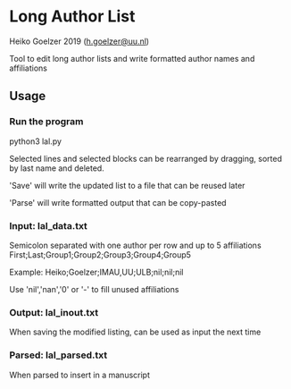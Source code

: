 # Long Author List 
Heiko Goelzer 2019 (h.goelzer@uu.nl)

Tool to edit long author lists and write formatted author names and affiliations

## Usage

### Run the program
python3 lal.py

Selected lines and selected blocks can be rearranged by dragging, sorted by last name and deleted.

'Save' will write the updated list to a file that can be reused later

'Parse' will write formatted output that can be copy-pasted 

### Input: lal_data.txt 
Semicolon separated with one author per row and up to 5 affiliations
First;Last;Group1;Group2;Group3;Group4;Group5 

Example: Heiko;Goelzer;IMAU,UU;ULB;nil;nil;nil

Use 'nil','nan','0' or '-' to fill unused affiliations 

### Output: lal_inout.txt 
When saving the modified listing, can be used as input the next time

### Parsed: lal_parsed.txt 
When parsed to insert in a manuscript
